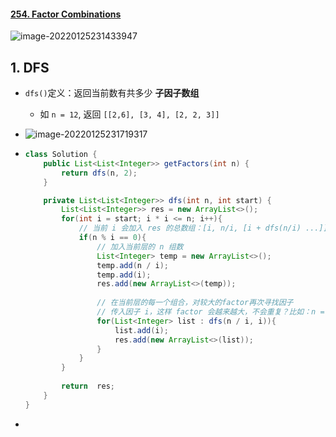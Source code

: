 #### [254. Factor Combinations](https://leetcode-cn.com/problems/factor-combinations/)

![image-20220125231433947](https://raw.githubusercontent.com/TWDH/Leetcode-From-Zero/pictures/img/image-20220125231433947.png)

## 1. DFS

- `dfs()`定义：返回当前数有共多少 **子因子数组**

  - 如 `n = 12`, 返回 `[[2,6], [3, 4], [2, 2, 3]]`

- ![image-20220125231719317](https://raw.githubusercontent.com/TWDH/Leetcode-From-Zero/pictures/img/image-20220125231719317.png)

- ```java
  class Solution {
      public List<List<Integer>> getFactors(int n) {
          return dfs(n, 2);
      }
  
      private List<List<Integer>> dfs(int n, int start) {
          List<List<Integer>> res = new ArrayList<>();
          for(int i = start; i * i <= n; i++){
              // 当前 i 会加入 res 的总数组：[i, n/i, [i + dfs(n/i) ...]]
              if(n % i == 0){
                  // 加入当前层的 n 组数
                  List<Integer> temp = new ArrayList<>();
                  temp.add(n / i);
                  temp.add(i);
                  res.add(new ArrayList<>(temp));
                  
                  // 在当前层的每一个组合，对较大的factor再次寻找因子
                  // 传入因子 i，这样 factor 会越来越大，不会重复？比如：n = 24, [2, 3, 8, 12] 中的 [3, 8] i = 8 已经没有factor
                  for(List<Integer> list : dfs(n / i, i)){
                      list.add(i);
                      res.add(new ArrayList<>(list));
                  }
              }
          }
          
          return  res;
      }
  }
  ```

- 